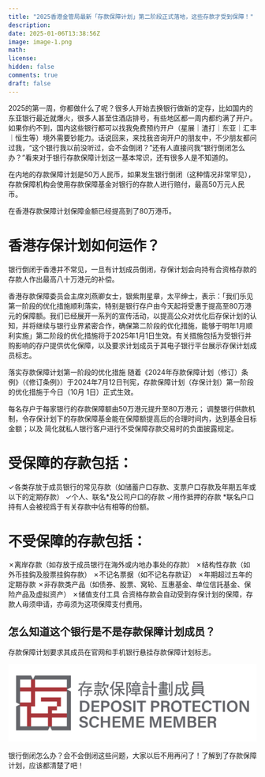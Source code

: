 ```yaml
---
title: "2025香港金管局最新「存款保障计划」第二阶段正式落地，这些存款才受到保障！"
description: 
date: 2025-01-06T13:38:56Z
image: image-1.png
math: 
license: 
hidden: false
comments: true
draft: false
---
```



2025的第一周，你都做什么了呢？很多人开始去换银行做新的定存，比如国内的东亚银行最近就爆火，很多人甚至住酒店排号，有些地区都一周内都约满了开户。如果你约不到，国内这些银行都可以找我免费预约开户（星展｜渣打｜东亚｜汇丰｜恒生等）境外需要钞能力。话说回来，来找我咨询开户的朋友中，不少朋友都问过我，“这个银行我以前没听过，会不会倒闭？”还有人直接问我“银行倒闭怎么办？”看来对于银行存款保障计划这一基本常识，还有很多人是不知道的。

在内地的存款保障计划是50万人民币，如果发生银行倒闭（这种情况非常罕见），存款保障机构会使用存款保障基金对银行的存款人进行赔付，最高50万元人民币。

在香港存款保障计划保障金额已经提高到了80万港币。

# 香港存保计划如何运作？

银行倒闭于香港并不常见，一旦有计划成员倒闭，存保计划会向持有合资格存款的存款人作出最高八十万港元的补偿。


香港存款保障委员会主席刘燕卿女士，银紫荆星章，太平绅士，表示：「我们乐见第一阶段的优化措施顺利落实，特别是银行存户由今天起将受惠于提高至80万港元的保障额。我们已经展开一系列的宣传活动，以提高公众对优化后存保计划的认知，并将继续与银行业界紧密合作，确保第二阶段的优化措施，能够于明年1月顺利实施」第二阶段的优化措施将于2025年1月1日生效。有关措施包括为受银行并购影响的存户提供优化保障，以及要求计划成员于其电子银行平台展示存保计划成员标志。


落实存款保障计划第一阶段的优化措施
随着《2024年存款保障计划（修订）条例》（《修订条例》）于2024年7月12日刊宪，存款保障计划（存保计划）第一阶段的优化措施于今日（10月 1日）正式生效。

每名存户于每家银行的存款保障额由50万港元提升至80万港元；
调整银行供款机制，令存保计划下的存款保障基金能在保障额提高后的合理时间内，达到基金目标金额；以及
简化就私人银行客户进行不受保障存款交易时的负面披露规定。

# 受保障的存款包括：

✓各类存放于成员银行的常见存款（如储蓄户口存款、支票户口存款及年期五年或以下的定期存款）
✓个人、联名*及公司户口的存款
✓用作抵押的存款
*联名户口持有人会被视爲于有关存款中佔有相等的份额。

# 不受保障的存款包括：

✗离岸存款（如存放于成员银行在海外或内地办事处的存款）
✗结构性存款（如外币挂鈎及股票挂鈎存款）
✗不记名票据（如不记名存款证）
✗年期超过五年的定期存款
✗非存款类产品（如债券、股票、窝轮、互惠基金、单位信託基金、保险产品及虚拟资产）
✗储值支付工具
合资格存款会自动受到存保计划的保障，存款人毋须申请，亦毋须为这项保障支付费用。

## 怎么知道这个银行是不是存款保障计划成员？

存款保障计划要求其成员在官网和手机银行悬挂存款保障计划标志。

![alt text](image.png)

银行倒闭怎么办？会不会倒闭这些问题，大家以后不用再问了！了解到了存款保障计划，应该都清楚了吧！

